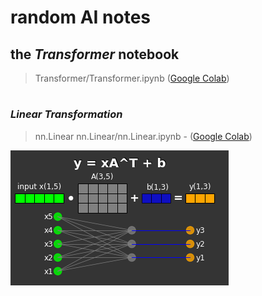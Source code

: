 # **random AI notes**


## the ***Transformer*** notebook 
> Transformer/Transformer.ipynb ([Google Colab](https://colab.research.google.com/github/rashlab/AI-Notes/blob/main/Transformer/Transformer.ipynb))


#


### ***Linear Transformation*** 
>  nn.Linear nn.Linear/nn.Linear.ipynb -  ([Google Colab](https://colab.research.google.com/github/rashlab/AI-Notes/blob/main/nn.Linear/nn.Linear.ipynb))


![basic linear transformation](filez/nn.Linear.png)


#




